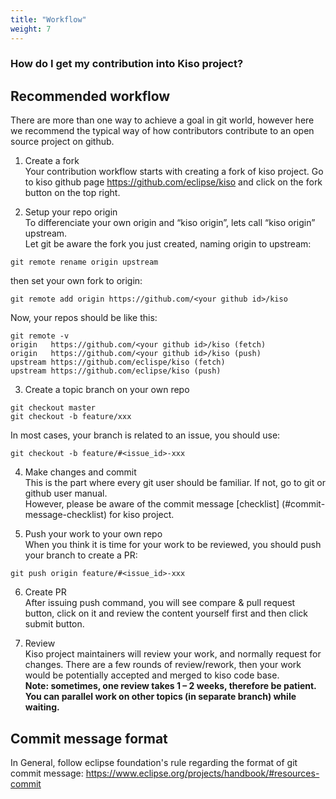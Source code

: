 ```yaml
---
title: "Workflow"
weight: 7
---
```


### How do I get my contribution into Kiso project?

## Recommended workflow
There are more than one way to achieve a goal in git world, however here we recommend the typical way of how contributors contribute to an open source project on github.

1. Create a fork  
Your contribution workflow starts with creating a fork of kiso project. Go to kiso github page https://github.com/eclipse/kiso and click on the fork button on the top right.

2. Setup your repo origin  
To differenciate your own origin and “kiso origin”, lets call “kiso origin” upstream.  
Let git be aware the fork you just created, naming origin to upstream:  
~~~~
git remote rename origin upstream  
~~~~  
then set your own fork to origin:
~~~~
git remote add origin https://github.com/<your github id>/kiso
~~~~
Now, your repos should be like this:
~~~~
git remote -v
origin   https://github.com/<your github id>/kiso (fetch)
origin   https://github.com/<your github id>/kiso (push)
upstream https://github.com/eclispe/kiso (fetch)
upstream https://github.com/eclipse/kiso (push)
~~~~

3. Create a topic branch on your own repo  
~~~~
git checkout master
git checkout -b feature/xxx
~~~~
In most cases, your branch is related to an issue, you should use:
~~~~
git checkout -b feature/#<issue_id>-xxx
~~~~


4. Make changes and commit  
This is the part where every git user should be familiar. If not, go to git or github user manual.  
However, please be aware of the commit message [checklist] (#commit-message-checklist) for kiso project.

5. Push your work to your own repo  
When you think it is time for your work to be reviewed, you should push your branch to create a PR:
~~~~
git push origin feature/#<issue_id>-xxx
~~~~

6. Create PR  
After issuing push command, you will see compare & pull request button, click on it and review the content yourself first and then click submit button.

7. Review  
Kiso project maintainers will review your work, and normally request for changes. There are a few rounds of review/rework, then your work would be potentially accepted and merged to kiso code base.  
**Note: sometimes, one review takes 1 – 2 weeks, therefore be patient. You can parallel work on other topics (in separate branch) while waiting.**

## Commit message format
In General, follow eclipse foundation's rule regarding the format of git commit message:
https://www.eclipse.org/projects/handbook/#resources-commit
